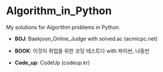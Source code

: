 # Algorithm_in_Python  
My solutions for Algorithm problems in Python.
- **BOJ**: Baekjoon_Online_Judge with solved.ac (acmicpc.net)

- **BOOK**: 이것이 취업을 위한 코딩 테스트다 with 파이썬, 나동빈

- **Code_up**: CodeUp (codeup.kr)
